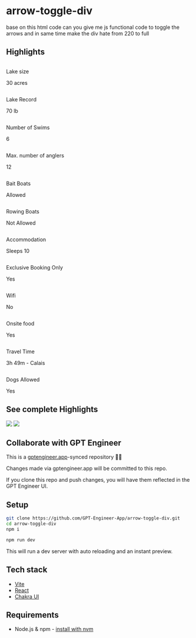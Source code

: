 # arrow-toggle-div

base on this html code can you give me js  functional code to toggle the arrows and in same time make the div hate from 220 to full 

<div class="relative">
                  <div>
                    <h2 class="text-[#012539] text-[20px] font-[700]">
                      Highlights
                    </h2>
                    <div
                      class="flex gap-[22px] w-full mt-[10px] max-md:flex-col max-md:h-[220px] max-lg:overflow-hidden toggle-div"
                    >
                      <div class="flex flex-col gap-[10px] w-full">
                        <div
                          class="flex justify-between mt-[10px] pb-[5px] border-b border-[#DEE2E6]"
                        >
                          <div class="flex gap-[33px] justify-between h-[33px]">
                            <img
                              src="/al-new-markup/image/New folder (2)/size.svg"
                              alt=""
                            />
                            <p class="text-[14px] flex items-center">
                              Lake size
                            </p>
                          </div>
                          <p class="text-[14px] flex items-center">30 acres</p>
                        </div>
                        <div
                          class="flex justify-between mt-[10px] pb-[5px] border-b border-[#DEE2E6]"
                        >
                          <div class="flex gap-[26px] justify-between h-[33px]">
                            <img
                              src="/al-new-markup/image/New folder (2)/fish.svg"
                              alt=""
                            />
                            <p class="text-[14px] flex items-center">
                              Lake Record
                            </p>
                          </div>
                          <p class="text-[14px] flex items-center">70 lb</p>
                        </div>
                        <div
                          class="flex justify-between mt-[10px] pb-[5px] border-b border-[#DEE2E6]"
                        >
                          <div class="flex gap-[26px] justify-between h-[33px]">
                            <img
                              src="/al-new-markup/image/New folder (2)/tent.svg"
                              alt=""
                            />
                            <p class="text-[14px] flex items-center">
                              Number of Swims
                            </p>
                          </div>
                          <p class="text-[14px] flex items-center">6</p>
                        </div>
                        <div
                          class="flex justify-between mt-[10px] pb-[5px] border-b border-[#DEE2E6]"
                        >
                          <div class="flex gap-[28px] justify-between h-[33px]">
                            <img
                              src="/al-new-markup/image/New folder (2)/group.svg"
                              alt=""
                            />
                            <p class="text-[14px] flex items-center">
                              Max. number of anglers
                            </p>
                          </div>
                          <p class="text-[14px] flex items-center">12</p>
                        </div>
                        <div
                          class="flex justify-between mt-[10px] pb-[5px] border-b border-[#DEE2E6]"
                        >
                          <div class="flex gap-[35px] justify-between h-[33px]">
                            <img
                              src="/al-new-markup/image/New folder (2)/boat.svg"
                              alt=""
                            />
                            <p class="text-[14px] flex items-center">
                              Bait Boats
                            </p>
                          </div>
                          <p class="text-[14px] flex items-center">Allowed</p>
                        </div>
                        <div
                          class="flex justify-between mt-[10px] pb-[5px] border-b border-[#DEE2E6]"
                        >
                          <div class="flex gap-[26px] justify-between h-[33px]">
                            <img
                              src="/al-new-markup/image/New folder (2)/boats.svg"
                              alt=""
                            />
                            <p class="text-[14px] flex items-center">
                              Rowing Boats
                            </p>
                          </div>
                          <p class="text-[14px] flex items-center">
                            Not Allowed
                          </p>
                        </div>
                      </div>
                      <div class="flex flex-col gap-[10px] w-full">
                        <div
                          class="flex justify-between mt-[10px] pb-[5px] border-b border-[#DEE2E6]"
                        >
                          <div class="flex gap-[31px] justify-between h-[33px]">
                            <img
                              src="/al-new-markup/image/New folder (2)/bed.svg"
                              alt=""
                            />
                            <p class="text-[14px] flex items-center">
                              Accommodation
                            </p>
                          </div>
                          <p class="text-[14px] flex items-center">Sleeps 10</p>
                        </div>
                        <div
                          class="flex justify-between mt-[10px] pb-[5px] border-b border-[#DEE2E6]"
                        >
                          <div class="flex gap-[31px] justify-between h-[33px]">
                            <img
                              src="/al-new-markup/image/New folder (2)/exclusive.svg"
                              alt=""
                            />
                            <p class="text-[14px]">Exclusive Booking Only</p>
                          </div>
                          <p class="text-[14px] flex items-center">Yes</p>
                        </div>
                        <div
                          class="flex justify-between mt-[10px] pb-[5px] border-b border-[#DEE2E6]"
                        >
                          <div class="flex gap-[27px] justify-between h-[33px]">
                            <img
                              src="/al-new-markup/image/New folder (2)/wifi.svg"
                              alt=""
                            />
                            <p class="text-[14px] flex items-center">Wifi</p>
                          </div>
                          <p class="text-[14px] flex items-center">No</p>
                        </div>
                        <div
                          class="flex justify-between mt-[10px] pb-[5px] border-b border-[#DEE2E6]"
                        >
                          <div class="flex gap-[27px] justify-between h-[33px]">
                            <img
                              src="/al-new-markup/image/New folder (2)/food.svg"
                              alt=""
                            />
                            <p class="text-[14px] flex items-center">
                              Onsite food
                            </p>
                          </div>
                          <p class="text-[14px] flex items-center">Yes</p>
                        </div>
                        <div
                          class="flex justify-between mt-[10px] pb-[5px] border-b border-[#DEE2E6]"
                        >
                          <div class="flex gap-[26px] justify-between h-[33px]">
                            <img
                              src="/al-new-markup/image/New folder (2)/car.svg"
                              alt=""
                            />
                            <p class="text-[14px] flex items-center">
                              Travel Time
                            </p>
                          </div>
                          <p class="text-[14px] flex items-center">
                            3h 49m - Calais
                          </p>
                        </div>
                        <div
                          class="flex justify-between mt-[10px] pb-[5px] border-b border-[#DEE2E6]"
                        >
                          <div class="flex gap-[28px] justify-between h-[33px]">
                            <img
                              src="/al-new-markup/image/New folder (2)/dog.svg"
                              alt=""
                            />
                            <p class="text-[14px] flex items-center">
                              Dogs Allowed
                            </p>
                          </div>
                          <p class="text-[14px] flex items-center">Yes</p>
                        </div>
                      </div>
                    </div>
                  </div>
                  <div class="hidden max-md:block">
                    <div
                      class="absolute w-full flex justify-center items-center bottom-[-15px] bg-downgradient"
                    >
                      <div
                        class="flexx flex-col justify-center items-center cursor-pointer toggle-button"
                        onclick="toggleHighlights()"
                      >
                        <h2>See complete Highlights</h2>
                        <img
                          src="/al-new-markup/image/ICO-ARROW-DOWN.svg"
                          class="arrow-down"
                        />
                        <img
                          src="/al-new-markup/image/ICO-ARROW-UP.svg"
                          class="arrow-up hidden"
                        />
                      </div>
                    </div>
                  </div>
                </div>


## Collaborate with GPT Engineer

This is a [gptengineer.app](https://gptengineer.app)-synced repository 🌟🤖

Changes made via gptengineer.app will be committed to this repo.

If you clone this repo and push changes, you will have them reflected in the GPT Engineer UI.

## Setup

```sh
git clone https://github.com/GPT-Engineer-App/arrow-toggle-div.git
cd arrow-toggle-div
npm i
```

```sh
npm run dev
```

This will run a dev server with auto reloading and an instant preview.

## Tech stack

- [Vite](https://vitejs.dev/)
- [React](https://react.dev/)
- [Chakra UI](https://chakra-ui.com/)

## Requirements

- Node.js & npm - [install with nvm](https://github.com/nvm-sh/nvm#installing-and-updating)
